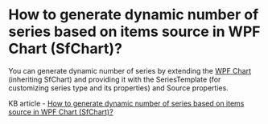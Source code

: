 # How to generate dynamic number of series based on items source in WPF Chart (SfChart)?

You can generate dynamic number of series by extending the [WPF Chart](https://www.syncfusion.com/wpf-controls/charts) (inheriting SfChart) and providing it with the SeriesTemplate (for customizing series type and its properties) and Source properties.

KB article - [How to generate dynamic number of series based on items source in WPF Chart (SfChart)?](https://www.syncfusion.com/kb/7578/how-to-generate-dynamic-number-of-series-based-on-common-items-source-in-wpf-chart-sfchart)
